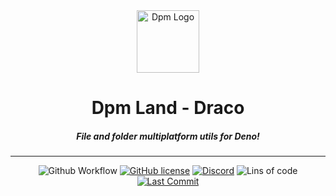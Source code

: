 <div align="center">
  <img src="https://avatars.githubusercontent.com/u/97813425" alt="Dpm Logo" width="100">
  <h1>Dpm Land - Draco</h1>
  <h5>File and folder multiplatform utils for Deno!</h5>
  <hr>

![Github Workflow](https://img.shields.io/github/workflow/status/dpmland/dlog/CI)
[![GitHub license](https://img.shields.io/github/license/dpmland/dlog?label=License)](./LICENSE)
[![Discord](https://img.shields.io/discord/932381618851692565?label=Discord&logo=discord&logoColor=white)](https://discord.gg/Um27YPJKud)
![Lins of code](https://img.shields.io/tokei/lines/github/dpmland/dlog?label=Lines)
[![Last Commit](https://img.shields.io/github/last-commit/dpmland/dlog)](https://github.com/dpmland/dlog)

</div>
